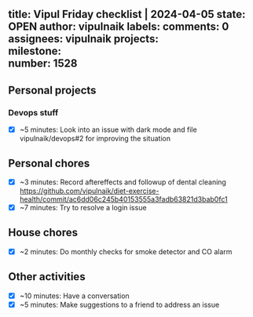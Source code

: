 title:	Vipul Friday checklist | 2024-04-05
state:	OPEN
author:	vipulnaik
labels:	
comments:	0
assignees:	vipulnaik
projects:	
milestone:	
number:	1528
--
## Personal projects

### Devops stuff

- [x] ~5 minutes: Look into an issue with dark mode and file vipulnaik/devops#2 for improving the situation

## Personal chores

- [x] ~3 minutes: Record aftereffects and followup of dental cleaning https://github.com/vipulnaik/diet-exercise-health/commit/ac6dd06c245b40153555a3fadb63821d3bab0fc1
- [x] ~7 minutes: Try to resolve a login issue

## House chores

- [x] ~2 minutes: Do monthly checks for smoke detector and CO alarm
## Other activities

- [x] ~10 minutes: Have a conversation
- [x] ~5 minutes: Make suggestions to a friend to address an issue
